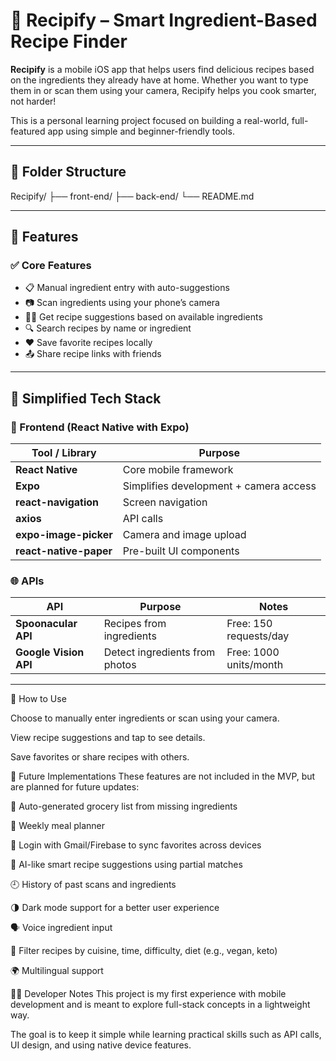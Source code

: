 # 🍳 Recipify – Smart Ingredient-Based Recipe Finder

**Recipify** is a mobile iOS app that helps users find delicious recipes based on the ingredients they already have at home. Whether you want to type them in or scan them using your camera, Recipify helps you cook smarter, not harder!

This is a personal learning project focused on building a real-world, full-featured app using simple and beginner-friendly tools.

---

## 📁 Folder Structure

Recipify/
├── front-end/ 
├── back-end/ 
└── README.md 

---

## 🚀 Features

### ✅ Core Features
- 📋 Manual ingredient entry with auto-suggestions
- 📷 Scan ingredients using your phone’s camera
- 🧑‍🍳 Get recipe suggestions based on available ingredients
- 🔍 Search recipes by name or ingredient
- ❤️ Save favorite recipes locally
- 📤 Share recipe links with friends

---

## 🧰 Simplified Tech Stack

### 📱 Frontend (React Native with Expo)
| Tool / Library          | Purpose                                  |
|-------------------------|-------------------------------------------|
| **React Native**        | Core mobile framework                     |
| **Expo**                | Simplifies development + camera access    |
| **react-navigation**    | Screen navigation                         |
| **axios**               | API calls                                 |
| **expo-image-picker**   | Camera and image upload                   |
| **react-native-paper**  | Pre-built UI components                   |

### 🌐 APIs
| API                  | Purpose                         | Notes                       |
|----------------------|----------------------------------|-----------------------------|
| **Spoonacular API**  | Recipes from ingredients         | Free: 150 requests/day      |
| **Google Vision API**| Detect ingredients from photos   | Free: 1000 units/month      |

---

🧪 How to Use

Choose to manually enter ingredients or scan using your camera.

View recipe suggestions and tap to see details.

Save favorites or share recipes with others.

🔮 Future Implementations
These features are not included in the MVP, but are planned for future updates:

🛒 Auto-generated grocery list from missing ingredients

📅 Weekly meal planner

🔐 Login with Gmail/Firebase to sync favorites across devices

🧠 AI-like smart recipe suggestions using partial matches

🕘 History of past scans and ingredients

🌗 Dark mode support for a better user experience

🗣️ Voice ingredient input

🍱 Filter recipes by cuisine, time, difficulty, diet (e.g., vegan, keto)

🌍 Multilingual support

👩‍💻 Developer Notes
This project is my first experience with mobile development and is meant to explore full-stack concepts in a lightweight way.

The goal is to keep it simple while learning practical skills such as API calls, UI design, and using native device features.


